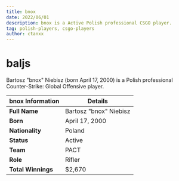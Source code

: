 ```yaml
---
title: bnox
date: 2022/06/01
description: bnox is a Active Polish professional CSGO player.
tag: polish-players, csgo-players
author: ctanxx
---
```


# baljs

Bartosz "bnox" Niebisz (born April 17, 2000) is a Polish professional Counter-Strike: Global Offensive player.

| **bnox Information** | **Details**                  |
| -------------------- | -------------------------    |
| **Full Name**        | Bartosz "bnox" Niebisz       |
| **Born**             | April 17, 2000               |
| **Nationality**      | Poland                       |
| **Status**           | Active                       |
| **Team**             | PACT                         |
| **Role**             | Rifler                       |
| **Total Winnings**   | $2,670                       |
